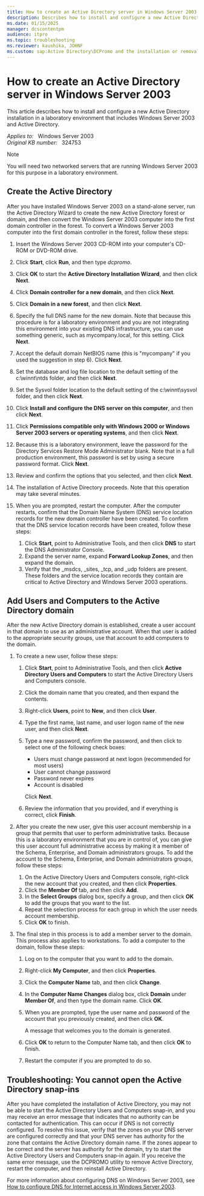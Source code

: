 ```yaml
---
title: How to create an Active Directory server in Windows Server 2003
description: Describes how to install and configure a new Active Directory installation in a laboratory environment that includes Windows Server 2003 and Active Directory.
ms.date: 01/15/2025
manager: dcscontentpm
audience: itpro
ms.topic: troubleshooting
ms.reviewer: kaushika, JOHNF
ms.custom: sap:Active Directory\DCPromo and the installation or removal of domain controllers, csstroubleshoot
---
```

# How to create an Active Directory server in Windows Server 2003  

This article describes how to install and configure a new Active Directory installation in a laboratory environment that includes Windows Server 2003 and Active Directory.

_Applies to:_ &nbsp; Windows Server 2003  
_Original KB number:_ &nbsp; 324753

> [!NOTE]
> You will need two networked servers that are running Windows Server 2003 for this purpose in a laboratory environment.

## Create the Active Directory

After you have installed Windows Server 2003 on a stand-alone server, run the Active Directory Wizard to create the new Active Directory forest or domain, and then convert the Windows Server 2003 computer into the first domain controller in the forest. To convert a Windows Server 2003 computer into the first domain controller in the forest, follow these steps:

1. Insert the Windows Server 2003 CD-ROM into your computer's CD-ROM or DVD-ROM drive.
2. Click **Start**, click **Run**, and then type *dcpromo*.
3. Click **OK** to start the **Active Directory Installation Wizard**, and then click **Next**.
4. Click **Domain controller for a new domain**, and then click **Next**.
5. Click **Domain in a new forest**, and then click **Next**.
6. Specify the full DNS name for the new domain. Note that because this procedure is for a laboratory environment and you are not integrating this environment into your existing DNS infrastructure, you can use something generic, such as mycompany.local, for this setting. Click **Next**.
7. Accept the default domain NetBIOS name (this is "mycompany" if you used the suggestion in step 6). Click **Next**.
8. Set the database and log file location to the default setting of the c:\\winnt\\ntds folder, and then click **Next**.
9. Set the Sysvol folder location to the default setting of the c:\\winnt\\sysvol folder, and then click **Next**.
10. Click **Install and configure the DNS server on this computer**, and then click **Next**.
11. Click **Permissions compatible only with Windows 2000 or Windows Server 2003 servers or operating systems**, and then click **Next**.
12. Because this is a laboratory environment, leave the password for the Directory Services Restore Mode Administrator blank. Note that in a full production environment, this password is set by using a secure password format. Click **Next**.
13. Review and confirm the options that you selected, and then click **Next**.
14. The installation of Active Directory proceeds. Note that this operation may take several minutes.
15. When you are prompted, restart the computer. After the computer restarts, confirm that the Domain Name System (DNS) service location records for the new domain controller have been created. To confirm that the DNS service location records have been created, follow these steps:

    1. Click **Start**, point to Administrative Tools, and then click **DNS** to start the DNS Administrator Console.
    2. Expand the server name, expand **Forward Lookup Zones**, and then expand the domain.
    3. Verify that the _msdcs, _sites, _tcp, and _udp folders are present. These folders and the service location records they contain are critical to Active Directory and Windows Server 2003 operations.

## Add Users and Computers to the Active Directory domain

After the new Active Directory domain is established, create a user account in that domain to use as an administrative account. When that user is added to the appropriate security groups, use that account to add computers to the domain.

1. To create a new user, follow these steps:

    1. Click **Start**, point to Administrative Tools, and then click **Active Directory Users and Computers** to start the Active Directory Users and Computers console.
    2. Click the domain name that you created, and then expand the contents.
    3. Right-click **Users**, point to **New**, and then click **User**.
    4. Type the first name, last name, and user logon name of the new user, and then click **Next**.
    5. Type a new password, confirm the password, and then click to select one of the following check boxes:

        - Users must change password at next logon (recommended for most users)
        - User cannot change password
        - Password never expires
        - Account is disabled

        Click **Next**.
    6. Review the information that you provided, and if everything is correct, click **Finish**.

2. After you create the new user, give this user account membership in a group that permits that user to perform administrative tasks. Because this is a laboratory environment that you are in control of, you can give this user account full administrative access by making it a member of the Schema, Enterprise, and Domain administrators groups. To add the account to the Schema, Enterprise, and Domain administrators groups, follow these steps:

    1. On the Active Directory Users and Computers console, right-click the new account that you created, and then click **Properties**.
    2. Click the **Member Of** tab, and then click **Add**.
    3. In the **Select Groups** dialog box, specify a group, and then click **OK** to add the groups that you want to the list.
    4. Repeat the selection process for each group in which the user needs account membership.
    5. Click **OK** to finish.

3. The final step in this process is to add a member server to the domain. This process also applies to workstations. To add a computer to the domain, follow these steps:

    1. Log on to the computer that you want to add to the domain.
    2. Right-click **My Computer**, and then click **Properties**.
    3. Click the **Computer Name** tab, and then click **Change**.
    4. In the **Computer Name Changes** dialog box, click **Domain** under **Member Of**, and then type the domain name. Click **OK**.
    5. When you are prompted, type the user name and password of the account that you previously created, and then click **OK**.

        A message that welcomes you to the domain is generated.
    6. Click **OK** to return to the Computer Name tab, and then click **OK** to finish.
    7. Restart the computer if you are prompted to do so.

## Troubleshooting: You cannot open the Active Directory snap-ins

After you have completed the installation of Active Directory, you may not be able to start the Active Directory Users and Computers snap-in, and you may receive an error message that indicates that no authority can be contacted for authentication. This can occur if DNS is not correctly configured. To resolve this issue, verify that the zones on your DNS server are configured correctly and that your DNS server has authority for the zone that contains the Active Directory domain name. If the zones appear to be correct and the server has authority for the domain, try to start the Active Directory Users and Computers snap-in again. If you receive the same error message, use the DCPROMO utility to remove Active Directory, restart the computer, and then reinstall Active Directory.

For more information about configuring DNS on Windows Server 2003, see [How to configure DNS for Internet access in Windows Server 2003](https://support.microsoft.com/help/323380).

